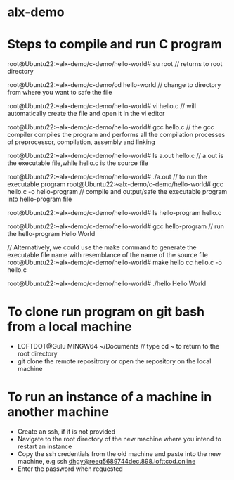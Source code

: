 # alx-demo

# Steps to compile and run C program
root@Ubuntu22:~alx-demo/c-demo/hello-world# su root     // returns to root directory

root@Ubuntu22:~alx-demo/c-demo/cd hello-world // change to directory from where you want to safe the file

root@Ubuntu22:~alx-demo/c-demo/hello-world# vi hello.c    // will automatically create the file and open it in the vi editor

root@Ubuntu22:~alx-demo/c-demo/hello-world# gcc hello.c    // the gcc compiler compiles the program and performs all the compilation processes of preprocessor, compilation, assembly and linking

root@Ubuntu22:~alx-demo/c-demo/hello-world# ls
a.out   hello.c        // a.out is the executable file,while hello.c is the source file 

root@Ubuntu22:~alx-demo/c-demo/hello-world# ./a.out  // to run the executable program
root@Ubuntu22:~alx-demo/c-demo/hello-world# gcc hello.c -o hello-program  // compile and output/safe the executable program into hello-program file

root@Ubuntu22:~alx-demo/c-demo/hello-world# ls
hello-program     hello.c

root@Ubuntu22:~alx-demo/c-demo/hello-world# gcc hello-program  // run the hello-program
Hello World

// Alternatively, we could use the make command to generate the executable file name with resemblance of the name of the source file
root@Ubuntu22:~alx-demo/c-demo/hello-world# make hello
cc hello.c -o hello.c

root@Ubuntu22:~alx-demo/c-demo/hello-world# ./hello
Hello World

# To clone run program on git bash from a local machine
- LOFTDOT@Gulu MINGW64 ~/Documents    // type cd ~ to return to the root directory
- git clone the remote repositrory or open the repository on the local machine


# To run an instance of a machine in another machine
- Create an ssh, if it is not provided
- Navigate to the root directory of the new machine where you intend to restart an instance
- Copy the ssh credentials from the old machine and paste into the new machine, e.g ssh dhgy@reeq5689744dec.898.lofttcod.online
- Enter the password when requested
